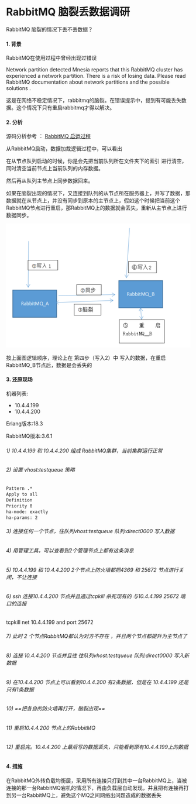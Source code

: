 # RabbitMQ 脑裂丢数据调研

RabbitMQ 脑裂的情况下丢不丢数据？


#### 1. 背景

RabbitMQ在使用过程中曾经出现过错误

Network partition detected Mnesia reports that this RabbitMQ cluster has experienced a network partition. There is a risk of losing data. Please read RabbitMQ documentation about network partitions and the possible solutions .

这是在网络不稳定情况下，rabbitmq的脑裂。在错误提示中，提到有可能丢失数据。这个情况下只有重启rabbitmq才得以解决。

#### 2. 分析

源码分析参考 ： [RabbitMQ 启运过程](启动.md) 

从RabbitMQ启动，数据加裁逻辑过程中，可以看出

在从节点队列启动的时候，你是会先把当前队列所在文件夹下的索引 进行清空，同时清空当前节点上当前队列的内存数据。

然后再从队列主节点上同步数据回来。

如果在脑裂出现的情况下，又连接到队列的从节点所在服务器上，并写了数据，那数据就在从节点上，并没有同步到原本的主节点上，假如这个时候把当前这个RabbitMQ节点进行重启，那RabbitMQ上的数据就会丢失，重新从主节点上进行数据同步。
 
![image](../images/naolie_write_test_1.png)
 
按上面图逻辑顺序，理论上在 第四步（写入2）中 写入的数据，在重启RabbitMQ_B节点后，数据是会丢失的
 
#### 3. 还原现场
 
机器列表:

- 10.4.4.199
- 10.4.4.200
 
Erlang版本:18.3

RabbitMQ版本:3.6.1


###### 1) 10.4.4.199 和 10.4.4.200 组成 RabbitMQ集群，当前集群运行正常
 
###### 2) 设置 vhost:testqueue 策略


```
Pattern .*
Apply to all
Definition  
Priority 0
ha-mode: exactly
ha-params: 2
```

 
###### 3) 连接任何一个节点，往队列vhost:testqueue 队列:direct0000 写入数据
 
###### 4) 用管理工具，可以查看到2个管理节点上都有这条消息
 
###### 5)  10.4.4.199 和 10.4.4.200  2个节点上防火墙都把4369 和  25672 节点进行关闭，不让连接

###### 6)  ssh 连接10.4.4.200 节点并且通过tcpkill 杀死现有的 与10.4.4.199 25672 端口的连接

tcpkill net 10.4.4.199 and port 25672
 
###### 7) 此时 2 个节点RabbitMQ都认为对方不存在 ，并且两个节点都提升为主节点了
 
###### 8) 连接 10.4.4.200 节点并且往 往队列vhost:testqueue 队列:direct0000 写入新数据
 
###### 9) 在10.4.4.200 节点上可以看到10.4.4.200 有2条数据，但是在 10.4.4.199 还是只有1条数据
 
###### 10) ==把各自的防火墙再打开，脑裂出现==
 
###### 11) 重启10.4.4.200 节点上的RabbitMQ
 
###### 12) 重启完。10.4.4.200 上最后写的数据丢失，只能看到原有10.4.4.199上的数据
 
#### 4. 措施

在RabbitMQ外转负载均衡层，采用所有连接只打到其中一台RabbitMQ上，当被连接的那一台RabbitMQ宕机的情况下，再由负载层自动发现，并且把有连接再打到另一台RabbitMQ上，避免这个MQ之间网络出问题造成的数据丢失
 
 
 
 
 
